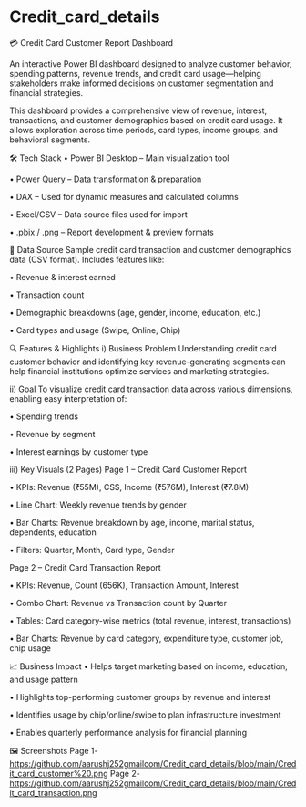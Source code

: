# Credit_card_details
💳 Credit Card Customer Report Dashboard

An interactive Power BI dashboard designed to analyze customer behavior, spending patterns, revenue trends, and credit card usage—helping stakeholders make informed decisions on customer segmentation and financial strategies.


This dashboard provides a comprehensive view of revenue, interest, transactions, and customer demographics based on credit card usage. It allows exploration across time periods, card types, income groups, and behavioral segments.

🛠️ Tech Stack
•	Power BI Desktop – Main visualization tool

•	Power Query – Data transformation & preparation

•	DAX – Used for dynamic measures and calculated columns

•	Excel/CSV – Data source files used for import

•	.pbix / .png – Report development & preview formats


📂 Data Source
Sample credit card transaction and customer demographics data (CSV format). Includes features like:

•	Revenue & interest earned

•	Transaction count

•	Demographic breakdowns (age, gender, income, education, etc.)

•	Card types and usage (Swipe, Online, Chip)


🔍 Features & Highlights
i) Business Problem
Understanding credit card customer behavior and identifying key revenue-generating segments can help financial institutions optimize services and marketing strategies.

ii) Goal
To visualize credit card transaction data across various dimensions, enabling easy interpretation of:

•	Spending trends

•	Revenue by segment

•	Interest earnings by customer type

iii) Key Visuals (2 Pages)
Page 1 – Credit Card Customer Report

•	KPIs: Revenue (₹55M), CSS, Income (₹576M), Interest (₹7.8M)

•	Line Chart: Weekly revenue trends by gender

•	Bar Charts: Revenue breakdown by age, income, marital status, dependents, education

•	Filters: Quarter, Month, Card type, Gender


Page 2 – Credit Card Transaction Report

•	KPIs: Revenue, Count (656K), Transaction Amount, Interest

•	Combo Chart: Revenue vs Transaction count by Quarter

•	Tables: Card category-wise metrics (total revenue, interest, transactions)

•	Bar Charts: Revenue by card category, expenditure type, customer job, chip usage


📈 Business Impact
•	Helps target marketing based on income, education, and usage pattern

•	Highlights top-performing customer groups by revenue and interest

•	Identifies usage by chip/online/swipe to plan infrastructure investment

•	Enables quarterly performance analysis for financial planning


🖼️ Screenshots
Page 1- https://github.com/aarushj252gmailcom/Credit_card_details/blob/main/Credit_card_customer%20.png 
Page 2- https://github.com/aarushj252gmailcom/Credit_card_details/blob/main/Credit_card_transaction.png
